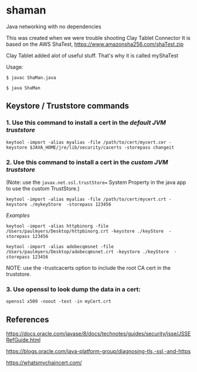 # shaman
Java networking with no dependencies

This was created when we were trouble shooting Clay Tablet Connector
It is based on the AWS ShaTest, https://www.amazonsha256.com/shaTest.zip

Clay Tablet added alot of useful stuff. That's why it is called myShaTest

Usage:

`$ javac ShaMan.java`

`$ java ShaMan`

## Keystore / Truststore commands

### 1. Use this command to install a cert in the *_default JVM truststore_*

```
keytool -import -alias myalias -file /path/to/cert/mycert.cer -keystore $JAVA_HOME/jre/lib/security/cacerts -storepass changeit
```

### 2. Use this command to install a cert in the *_custom JVM truststore_*
(Note: use the `javax.net.ssl.trustStore=` System Property in the java app to
use the custom TrustStore.)

```
keytool -import -alias myalias -file /path/to/cert/mycert.crt -keystore ./mykeyStore  -storepass 123456
```


_Examples_

`keytool -import -alias httpbinorg -file /Users/paulmyers/Desktop/httpbinorg.crt -keystore ./keyStore  -storepass 123456`


`keytool -import -alias adobecqmsnet -file /Users/paulmyers/Desktop/adobecqmsnet.crt -keystore ./keyStore  -storepass 123456`

NOTE: use the -trustcacerts option to include the root CA cert in the truststore.

### 3. Use openssl to look dump the data in a cert:

`openssl x509 -noout -text -in myCert.crt` 

## References
https://docs.oracle.com/javase/8/docs/technotes/guides/security/jsse/JSSERefGuide.html

https://blogs.oracle.com/java-platform-group/diagnosing-tls,-ssl,-and-https

https://whatsmychaincert.com/
